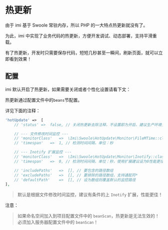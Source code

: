 # 热更新

由于 imi 基于 Swoole 常驻内存，所以 PHP 的一大特点热更新就没有了。

为此，imi 中实现了业务代码的热更新，方便开发调试、动态部署，支持平滑重载。

有了热更新，开发时只需要保存代码，短短几秒甚至一瞬间，刷新页面，就可以立即看到效果！

## 配置

imi 默认开启了热更新，如果需要关闭或者个性化设置请看下文：

热更新通过配置文件中的`beans`节配置。

详见下面的注释：

```php
'hotUpdate'	=>	[
    // 'status'	=>	false, // 关闭热更新去除注释，不设置即为开启，建议生产环境关闭

    // --- 文件修改时间监控 ---
    // 'monitorClass'	=>	\Imi\Swoole\HotUpdate\Monitor\FileMTime::class,
    // 'timespan'	=>	1, // 检测时间间隔，单位：秒

    // --- Inotify 扩展监控 ---
    // 'monitorClass'	=>	\Imi\Swoole\HotUpdate\Monitor\Inotify::class,
    // 'timespan'	=>	0, // 检测时间间隔，单位：秒，使用扩展建议设为0性能更佳

    // 'includePaths'	=>	[], // 要包含的路径数组
    // 'excludePaths'	=>	[], // 要排除的路径数组，支持通配符*
    // 'defaultPath'	=>	[], // 设为数组则覆盖默认的监控路径
],
```

> 默认是根据文件修改时间监控，建议有条件的上 `Inotify` 扩展，性能更佳！

注意：

> 如果命名空间加入到项目配置文件中的 `beanScan`，热更新是无法生效的！必须加入服务器配置文件中的 `beanScan`！
